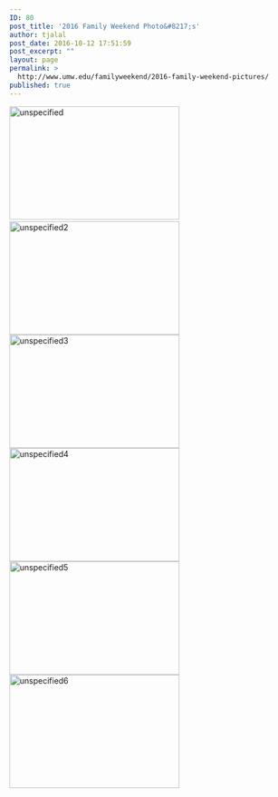 ```yaml
---
ID: 80
post_title: '2016 Family Weekend Photo&#8217;s'
author: tjalal
post_date: 2016-10-12 17:51:59
post_excerpt: ""
layout: page
permalink: >
  http://www.umw.edu/familyweekend/2016-family-weekend-pictures/
published: true
---
```

<a href="http://www.umw.edu/familyweekend/wp-content/uploads/sites/25/2016/10/unspecified.jpg"><img class="alignnone size-medium wp-image-81" src="http://www.umw.edu/familyweekend/wp-content/uploads/sites/25/2016/10/unspecified-300x200.jpg" alt="unspecified" width="300" height="200" /></a> <a href="http://www.umw.edu/familyweekend/wp-content/uploads/sites/25/2016/10/unspecified2.jpg"><img class="alignnone size-medium wp-image-82" src="http://www.umw.edu/familyweekend/wp-content/uploads/sites/25/2016/10/unspecified2-300x200.jpg" alt="unspecified2" width="300" height="200" /></a> <a href="http://www.umw.edu/familyweekend/wp-content/uploads/sites/25/2016/10/unspecified3.jpg"><img class="alignnone size-medium wp-image-83" src="http://www.umw.edu/familyweekend/wp-content/uploads/sites/25/2016/10/unspecified3-300x200.jpg" alt="unspecified3" width="300" height="200" /></a> <a href="http://www.umw.edu/familyweekend/wp-content/uploads/sites/25/2016/10/unspecified4.jpg"><img class="alignnone size-medium wp-image-84" src="http://www.umw.edu/familyweekend/wp-content/uploads/sites/25/2016/10/unspecified4-300x200.jpg" alt="unspecified4" width="300" height="200" /></a> <a href="http://www.umw.edu/familyweekend/wp-content/uploads/sites/25/2016/10/unspecified5.jpg"><img class="alignnone size-medium wp-image-85" src="http://www.umw.edu/familyweekend/wp-content/uploads/sites/25/2016/10/unspecified5-300x200.jpg" alt="unspecified5" width="300" height="200" /></a> <a href="http://www.umw.edu/familyweekend/wp-content/uploads/sites/25/2016/10/unspecified6.jpg"><img class="alignnone size-medium wp-image-86" src="http://www.umw.edu/familyweekend/wp-content/uploads/sites/25/2016/10/unspecified6-300x200.jpg" alt="unspecified6" width="300" height="200" /></a>